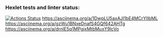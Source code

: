 ### Hexlet tests and linter status:
[![Actions Status](https://github.com/Kapustudy/java-project-lvl1/workflows/hexlet-check/badge.svg)](https://github.com/Kapustudy/java-project-lvl1/actions)
https://asciinema.org/a/1DwpLU5axAJI1bE4MCrYIIbML
https://asciinema.org/a/gzWu1BNxeDnafS4GQf642AHTg
https://asciinema.org/a/drnlE5q1MPgjxMtbMuxY9lcVo